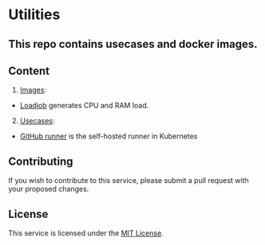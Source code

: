 # Utilities

## This repo contains usecases and docker images. 

## Content

1. [Images](https://github.com/Cuest-IO/utilities/blob/main/images):

- [Loadjob](https://github.com/Cuest-IO/utilities/blob/main/images/loadjob) generates CPU and RAM load.

2. [Usecases](https://github.com/Cuest-IO/utilities/blob/main/usecases):

- [GitHub runner](https://github.com/Cuest-IO/utilities/blob/main/usecases/github-runner) is the self-hosted runner in Kubernetes

## Contributing

If you wish to contribute to this service, please submit a pull request with your proposed changes.

## License

This service is licensed under the [MIT License](https://opensource.org/licenses/MIT).